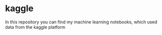 # kaggle
In this repository you can find my machine learning notebooks, which used data from the kaggle platform
